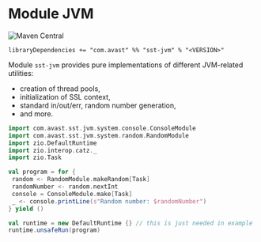 # Module JVM

![Maven Central](https://img.shields.io/maven-central/v/com.avast/sst-jvm_2.12)

`libraryDependencies += "com.avast" %% "sst-jvm" % "<VERSION>"`

Module `sst-jvm` provides pure implementations of different JVM-related utilities:
 
 * creation of thread pools,
 * initialization of SSL context,
 * standard in/out/err, random number generation,
 * and more.
  
 ```scala mdoc
import com.avast.sst.jvm.system.console.ConsoleModule
import com.avast.sst.jvm.system.random.RandomModule
import zio.DefaultRuntime
import zio.interop.catz._
import zio.Task
 
val program = for {
  random <- RandomModule.makeRandom[Task]
  randomNumber <- random.nextInt
  console = ConsoleModule.make[Task]
  _ <- console.printLine(s"Random number: $randomNumber")
} yield ()

val runtime = new DefaultRuntime {} // this is just needed in example
runtime.unsafeRun(program)
 ```
